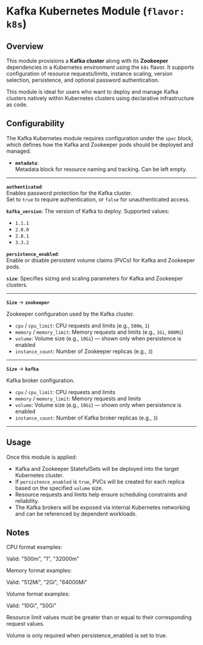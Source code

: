 # Kafka Kubernetes Module (`flavor: k8s`)

## Overview

This module provisions a **Kafka cluster** along with its **Zookeeper** dependencies in a Kubernetes environment using the `k8s` flavor. It supports configuration of resource requests/limits, instance scaling, version selection, persistence, and optional password authentication.

This module is ideal for users who want to deploy and manage Kafka clusters natively within Kubernetes clusters using declarative infrastructure as code.

## Configurability

The Kafka Kubernetes module requires configuration under the `spec` block, which defines how the Kafka and Zookeeper pods should be deployed and managed.


- **`metadata`**:  
  Metadata block for resource naming and tracking. Can be left empty.

---

**`authenticated`**:  
Enables password protection for the Kafka cluster.  
Set to `true` to require authentication, or `false` for unauthenticated access.

**`kafka_version`**: 
The version of Kafka to deploy. Supported values:
- `1.1.1`
- `2.8.0`
- `2.8.1`
- `3.3.2`

**`persistence_enabled`**:  
Enable or disable persistent volume claims (PVCs) for Kafka and Zookeeper pods.

**`size`**: 
Specifies sizing and scaling parameters for Kafka and Zookeeper clusters.

---

**`Size`** → **`zookeeper`**

Zookeeper configuration used by the Kafka cluster.

- `cpu` / `cpu_limit`: CPU requests and limits (e.g., `500m`, `1`)
- `memory` / `memory_limit`: Memory requests and limits (e.g., `1Gi`, `800Mi`)
- `volume`: Volume size (e.g., `10Gi`) — shown only when persistence is enabled
- `instance_count`: Number of Zookeeper replicas (e.g., `3`)

---

**`Size`** → **`kafka`**

Kafka broker configuration.

- `cpu` / `cpu_limit`: CPU requests and limits
- `memory` / `memory_limit`: Memory requests and limits
- `volume`: Volume size (e.g., `10Gi`) — shown only when persistence is enabled
- `instance_count`: Number of Kafka broker replicas (e.g., `3`)

---

## Usage

Once this module is applied:

- Kafka and Zookeeper StatefulSets will be deployed into the target Kubernetes cluster.
- If `persistence_enabled` is `true`, PVCs will be created for each replica based on the specified `volume` size.
- Resource requests and limits help ensure scheduling constraints and reliability.
- The Kafka brokers will be exposed via internal Kubernetes networking and can be referenced by dependent workloads.

## Notes

CPU format examples:

Valid: "500m", "1", "32000m"

Memory format examples:

Valid: "512Mi", "2Gi", "64000Mi"

Volume format examples:

Valid: "10Gi", "50Gi"

Resource limit values must be greater than or equal to their corresponding request values.

Volume is only required when persistence_enabled is set to true.



